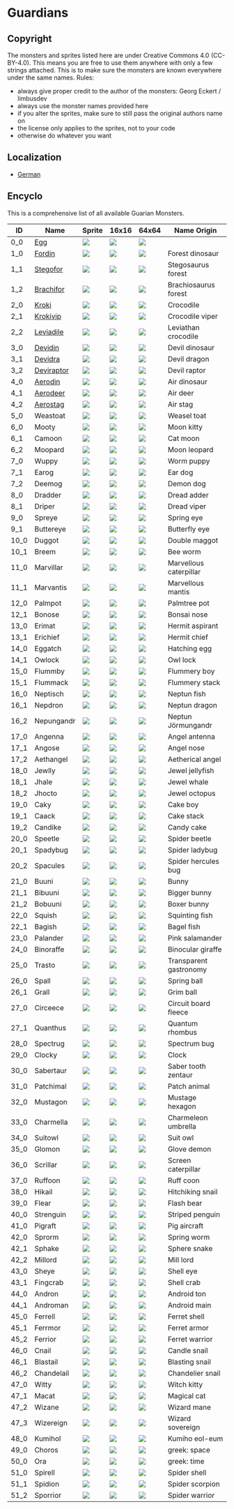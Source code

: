 # Guardians

## Copyright

The monsters and sprites listed here are under Creative Commons 4.0 (CC-BY-4.0). This means you are free to use them anywhere with only a few strings attached. This is to make sure the monsters are known everywhere under the same names. Rules:

* always give proper credit to the author of the monsters: Georg Eckert / limbusdev
* always use the monster names provided here
* if you alter the sprites, make sure to still pass the original authors name on
* the license only applies to the sprites, not to your code
* otherwise do whatever you want

## Localization

* [German](./Guardians_DE.md)

## Encyclo

This is a comprehensive list of all available Guarian Monsters.

|ID         |Name                               |Sprite                 |16x16                  |64x64                  |Name Origin            |
|-----------|-----------------------------------|-----------------------|-----------------------|-----------------------|-----------------------|
|0_0        |[Egg](./encyclo/0_0_Egg.md)        |![](./128x128/0_0.png) |![](./animation_16x16/0_0.gif)   |![](./64x64/0_0.png)   |                       |
|1_0        |[Fordin](./encyclo/1.md)           |![](./128x128/1_0.png) |![](./animation_16x16/1_0.gif)   |![](./64x64/1_0.png)   |Forest dinosaur        |
|1_1        |[Stegofor](./encyclo/1.md)         |![](./128x128/1_1.png) |![](./16x16/1_1.png)   |![](./64x64/0_0.png)   |Stegosaurus forest     |
|1_2        |[Brachifor](./encyclo/1.md)        |![](./128x128/1_2.png) |![](./16x16/1_2.png)   |![](./64x64/0_0.png)   |Brachiosaurus forest   |
|2_0        |[Kroki](./encyclo/2.md)            |![](./128x128/2_0.png) |![](./16x16/2_0.png)   |![](./64x64/0_0.png)   |Crocodile              |
|2_1        |[Krokivip](./encyclo/2.md)         |![](./128x128/2_1.png) |![](./16x16/2_1.png)   |![](./64x64/0_0.png)   |Crocodile viper        |
|2_2        |[Leviadile](./encyclo/2.md)        |![](./128x128/2_2.png) |![](./16x16/2_2.png)   |![](./64x64/0_0.png)   |Leviathan crocodile    |
|3_0        |[Devidin](./encyclo/3.md)          |![](./128x128/3_0.png) |![](./16x16/3_0.png)   |![](./64x64/0_0.png)   |Devil dinosaur         |
|3_1        |[Devidra](./encyclo/3.md)          |![](./128x128/3_1.png) |![](./16x16/3_1.png)   |![](./64x64/0_0.png)   |Devil dragon           |
|3_2        |[Deviraptor](./encyclo/3.md)       |![](./128x128/3_2.png) |![](./16x16/3_2.png)   |![](./64x64/0_0.png)   |Devil raptor           |
|4_0        |[Aerodin](./encyclo/4.md)          |![](./128x128/4_0.png) |![](./16x16/4_0.png)   |![](./64x64/0_0.png)   |Air dinosaur           |
|4_1        |[Aerodeer](./encyclo/4.md)         |![](./128x128/4_1.png) |![](./16x16/4_1.png)   |![](./64x64/0_0.png)   |Air deer               |
|4_2        |[Aerostag](./encyclo/4.md)         |![](./128x128/4_2.png) |![](./16x16/4_2.png)   |![](./64x64/0_0.png)   |Air stag               |
|5_0        |Weastoat                           |![](./128x128/5_0.png) |![](./16x16/5_0.png)   |![](./64x64/0_0.png)   |Weasel toat            |
|6_0        |Mooty                              |![](./128x128/6_0.png) |![](./16x16/6_0.png)   |![](./64x64/0_0.png)   |Moon kitty             |
|6_1        |Camoon                             |![](./128x128/6_1.png) |![](./16x16/6_1.png)   |![](./64x64/0_0.png)   |Cat moon               |
|6_2        |Moopard                            |![](./128x128/6_2.png) |![](./16x16/6_2.png)   |![](./64x64/0_0.png)   |Moon leopard           |
|7_0        |Wuppy                              |![](./128x128/7_0.png) |![](./16x16/7_0.png)   |![](./64x64/0_0.png)   |Worm puppy             |
|7_1        |Earog                              |![](./128x128/7_1.png) |![](./16x16/7_1.png)   |![](./64x64/0_0.png)   |Ear dog                |
|7_2        |Deemog                             |![](./128x128/7_2.png) |![](./16x16/7_2.png)   |![](./64x64/0_0.png)   |Demon dog              |
|8_0        |Dradder                            |![](./128x128/8_0.png) |![](./16x16/8_0.png)   |![](./64x64/0_0.png)   |Dread adder            |
|8_1        |Driper                             |![](./128x128/8_1.png) |![](./16x16/8_1.png)   |![](./64x64/0_0.png)   |Dread viper            |
|9_0        |Spreye                             |![](./128x128/9_0.png) |![](./16x16/9_0.png)   |![](./64x64/0_0.png)   |Spring eye             |
|9_1        |Buttereye                          |![](./128x128/9_1.png) |![](./16x16/9_1.png)   |![](./64x64/0_0.png)   |Butterfly eye          |
|10_0       |Duggot                             |![](./128x128/10_0.png)|![](./16x16/10_0.png)  |![](./64x64/0_0.png)   |Double maggot          |
|10_1       |Breem                              |![](./128x128/10_1.png)|![](./16x16/10_1.png)  |![](./64x64/0_0.png)   |Bee worm               |
|11_0       |Marvillar                          |![](./128x128/11_0.png)|![](./16x16/11_0.png)  |![](./64x64/0_0.png)   |Marvellous caterpillar |
|11_1       |Marvantis                          |![](./128x128/11_1.png)|![](./16x16/11_1.png)  |![](./64x64/0_0.png)   |Marvellous mantis      |
|12_0       |Palmpot                            |![](./128x128/12_0.png)|![](./16x16/12_0.png)  |![](./64x64/0_0.png)   |Palmtree pot           |
|12_1       |Bonose                             |![](./128x128/12_1.png)|![](./16x16/12_1.png)  |![](./64x64/0_0.png)   |Bonsai nose            |
|13_0       |Erimat                             |![](./128x128/13_0.png)|![](./16x16/13_0.png)  |![](./64x64/0_0.png)   |Hermit aspirant        |
|13_1       |Erichief                           |![](./128x128/13_1.png)|![](./16x16/13_1.png)  |![](./64x64/0_0.png)   |Hermit chief           |
|14_0       |Eggatch                            |![](./128x128/14_0.png)|![](./16x16/14_0.png)  |![](./64x64/0_0.png)   |Hatching egg           |
|14_1       |Owlock                             |![](./128x128/14_1.png)|![](./16x16/14_1.png)  |![](./64x64/0_0.png)   |Owl lock               |
|15_0       |Flummby                            |![](./128x128/15_0.png)|![](./16x16/15_0.png)  |![](./64x64/0_0.png)   |Flummery boy           |
|15_1       |Flummack                           |![](./128x128/15_1.png)|![](./16x16/15_1.png)  |![](./64x64/0_0.png)   |Flummery stack         |
|16_0       |Neptisch                           |![](./128x128/16_0.png)|![](./16x16/16_0.png)  |![](./64x64/0_0.png)   |Neptun fish            |
|16_1       |Nepdron                            |![](./128x128/16_1.png)|![](./16x16/16_1.png)  |![](./64x64/0_0.png)   |Neptun dragon          |
|16_2       |Nepungandr                         |![](./128x128/16_2.png)|![](./16x16/16_2.png)  |![](./64x64/0_0.png)   |Neptun Jörmungandr     |
|17_0       |Angenna                            |![](./128x128/17_0.png)|![](./16x16/17_0.png)  |![](./64x64/0_0.png)   |Angel antenna          |
|17_1       |Angose                             |![](./128x128/17_1.png)|![](./16x16/17_1.png)  |![](./64x64/0_0.png)   |Angel nose             |
|17_2       |Aethangel                          |![](./128x128/17_2.png)|![](./16x16/17_2.png)  |![](./64x64/0_0.png)   |Aetherical angel       |
|18_0       |Jewlly                             |![](./128x128/18_0.png)|![](./16x16/18_0.png)  |![](./64x64/0_0.png)   |Jewel jellyfish        |
|18_1       |Jhale                              |![](./128x128/18_1.png)|![](./16x16/18_1.png)  |![](./64x64/0_0.png)   |Jewel whale            |
|18_2       |Jhocto                             |![](./128x128/18_2.png)|![](./16x16/18_2.png)  |![](./64x64/0_0.png)   |Jewel octopus          |
|19_0       |Caky                               |![](./128x128/19_0.png)|![](./16x16/19_0.png)  |![](./64x64/0_0.png)   |Cake boy               |
|19_1       |Caack                              |![](./128x128/19_1.png)|![](./16x16/19_1.png)  |![](./64x64/0_0.png)   |Cake stack             |
|19_2       |Candike                            |![](./128x128/19_2.png)|![](./16x16/19_2.png)  |![](./64x64/0_0.png)   |Candy cake             |
|20_0       |Speetle                            |![](./128x128/20_0.png)|![](./16x16/20_0.png)  |![](./64x64/0_0.png)   |Spider beetle          |
|20_1       |Spadybug                           |![](./128x128/20_1.png)|![](./16x16/20_1.png)  |![](./64x64/0_0.png)   |Spider ladybug         |
|20_2       |Spacules                           |![](./128x128/20_2.png)|![](./16x16/20_2.png)  |![](./64x64/0_0.png)   |Spider hercules bug    |
|21_0       |Buuni                              |![](./128x128/21_0.png)|![](./16x16/21_0.png)  |![](./64x64/0_0.png)   |Bunny                  |
|21_1       |Bibuuni                            |![](./128x128/21_1.png)|![](./16x16/21_1.png)  |![](./64x64/0_0.png)   |Bigger bunny           |
|21_2       |Bobuuni                            |![](./128x128/21_2.png)|![](./16x16/21_2.png)  |![](./64x64/0_0.png)   |Boxer bunny            |
|22_0       |Squish                             |![](./128x128/22_0.png)|![](./16x16/22_0.png)  |![](./64x64/0_0.png)   |Squinting fish         |
|22_1       |Bagish                             |![](./128x128/22_1.png)|![](./16x16/22_1.png)  |![](./64x64/0_0.png)   |Bagel fish             |
|23_0       |Palander                           |![](./128x128/23_0.png)|![](./16x16/23_0.png)  |![](./64x64/0_0.png)   |Pink salamander        |
|24_0       |Binoraffe                          |![](./128x128/24_0.png)|![](./16x16/24_0.png)  |![](./64x64/0_0.png)   |Binocular giraffe      |
|25_0       |Trasto                             |![](./128x128/25_0.png)|![](./16x16/25_0.png)  |![](./64x64/0_0.png)   |Transparent gastronomy |
|26_0       |Spall                              |![](./128x128/26_0.png)|![](./16x16/26_0.png)  |![](./64x64/0_0.png)   |Spring ball            |
|26_1       |Grall                              |![](./128x128/26_1.png)|![](./16x16/26_1.png)  |![](./64x64/0_0.png)   |Grim ball              |
|27_0       |Circeece                           |![](./128x128/27_0.png)|![](./16x16/27_0.png)  |![](./64x64/0_0.png)   |Circuit board fleece   |
|27_1       |Quanthus                           |![](./128x128/27_1.png)|![](./16x16/27_1.png)  |![](./64x64/0_0.png)   |Quantum rhombus        |
|28_0       |Spectrug                           |![](./128x128/28_0.png)|![](./16x16/28_0.png)  |![](./64x64/0_0.png)   |Spectrum bug           |
|29_0       |Clocky                             |![](./128x128/29_0.png)|![](./16x16/29_0.png)  |![](./64x64/0_0.png)   |Clock                  |
|30_0       |Sabertaur                          |![](./128x128/30_0.png)|![](./16x16/30_0.png)  |![](./64x64/0_0.png)   |Saber tooth zentaur    |
|31_0       |Patchimal                          |![](./128x128/31_0.png)|![](./16x16/31_0.png)  |![](./64x64/0_0.png)   |Patch animal           |
|32_0       |Mustagon                           |![](./128x128/32_0.png)|![](./16x16/32_0.png)  |![](./64x64/0_0.png)   |Mustage hexagon        |
|33_0       |Charmella                          |![](./128x128/33_0.png)|![](./16x16/33_0.png)  |![](./64x64/0_0.png)   |Charmeleon umbrella    |
|34_0       |Suitowl                            |![](./128x128/34_0.png)|![](./16x16/34_0.png)  |![](./64x64/0_0.png)   |Suit owl               |
|35_0       |Glomon                             |![](./128x128/35_0.png)|![](./16x16/35_0.png)  |![](./64x64/0_0.png)   |Glove demon            |
|36_0       |Scrillar                           |![](./128x128/36_0.png)|![](./16x16/36_0.png)  |![](./64x64/0_0.png)   |Screen caterpillar     |
|37_0       |Ruffoon                            |![](./128x128/37_0.png)|![](./16x16/37_0.png)  |![](./64x64/0_0.png)   |Ruff coon              |
|38_0       |Hikail                             |![](./128x128/38_0.png)|![](./16x16/38_0.png)  |![](./64x64/0_0.png)   |Hitchiking snail       |
|39_0       |Flear                              |![](./128x128/39_0.png)|![](./16x16/39_0.png)  |![](./64x64/0_0.png)   |Flash bear             |
|40_0       |Strenguin                          |![](./128x128/40_0.png)|![](./16x16/40_0.png)  |![](./64x64/0_0.png)   |Striped penguin        |
|41_0       |Pigraft                            |![](./128x128/41_0.png)|![](./16x16/41_0.png)  |![](./64x64/0_0.png)   |Pig aircraft           |
|42_0       |Sprorm                             |![](./128x128/42_0.png)|![](./16x16/42_0.png)  |![](./64x64/0_0.png)   |Spring worm            |
|42_1       |Sphake                             |![](./128x128/42_1.png)|![](./16x16/42_1.png)  |![](./64x64/0_0.png)   |Sphere snake           |
|42_2       |Millord                            |![](./128x128/42_2.png)|![](./16x16/42_2.png)  |![](./64x64/0_0.png)   |Mill lord              |
|43_0       |Sheye                              |![](./128x128/43_0.png)|![](./16x16/43_0.png)  |![](./64x64/0_0.png)   |Shell eye              |
|43_1       |Fingcrab                           |![](./128x128/43_1.png)|![](./16x16/43_1.png)  |![](./64x64/0_0.png)   |Shell crab             |
|44_0       |Andron                             |![](./128x128/44_0.png)|![](./16x16/44_0.png)  |![](./64x64/0_0.png)   |Android ton            |
|44_1       |Androman                           |![](./128x128/44_1.png)|![](./16x16/44_1.png)  |![](./64x64/0_0.png)   |Android main           |
|45_0       |Ferrell                            |![](./128x128/45_0.png)|![](./16x16/45_0.png)  |![](./64x64/0_0.png)   |Ferret shell           |
|45_1       |Ferrmor                            |![](./128x128/45_1.png)|![](./16x16/45_1.png)  |![](./64x64/0_0.png)   |Ferret armor           |
|45_2       |Ferrior                            |![](./128x128/45_2.png)|![](./16x16/45_2.png)  |![](./64x64/0_0.png)   |Ferret warrior         |
|46_0       |Cnail                              |![](./128x128/46_0.png)|![](./16x16/46_0.png)  |![](./64x64/0_0.png)   |Candle snail           |
|46_1       |Blastail                           |![](./128x128/46_1.png)|![](./16x16/46_1.png)  |![](./64x64/0_0.png)   |Blasting snail         |
|46_2       |Chandelail                         |![](./128x128/46_2.png)|![](./16x16/46_2.png)  |![](./64x64/0_0.png)   |Chandelier snail       |
|47_0       |Witty                              |![](./128x128/47_0.png)|![](./16x16/47_0.png)  |![](./64x64/0_0.png)   |Witch kitty            |
|47_1       |Macat                              |![](./128x128/47_1.png)|![](./16x16/47_1.png)  |![](./64x64/0_0.png)   |Magical cat            |
|47_2       |Wizane                             |![](./128x128/47_2.png)|![](./16x16/47_2.png)  |![](./64x64/0_0.png)   |Wizard mane            |
|47_3       |Wizereign                          |![](./128x128/47_3.png)|![](./16x16/47_3.png)  |![](./64x64/0_0.png)   |Wizard sovereign       |
|48_0       |Kumihol                            |![](./128x128/48_0.png)|![](./16x16/0_0.png)   |![](./64x64/0_0.png)   |Kumiho eol-eum         |
|49_0       |Choros                             |![](./128x128/49_0.png)|![](./16x16/0_0.png)   |![](./64x64/0_0.png)   |greek: space           |
|50_0       |Ora                                |![](./128x128/50_0.png)|![](./16x16/0_0.png)   |![](./64x64/0_0.png)   |greek: time            |
|51_0       |Spirell                            |![](./128x128/51_0.png)|![](./16x16/0_0.png)   |![](./64x64/0_0.png)   |Spider shell           |
|51_1       |Spidion                            |![](./128x128/51_1.png)|![](./16x16/0_0.png)   |![](./64x64/0_0.png)   |Spider scorpion        |
|51_2       |Sporrior                           |![](./128x128/51_2.png)|![](./16x16/0_0.png)   |![](./64x64/0_0.png)   |Spider warrior         |






























